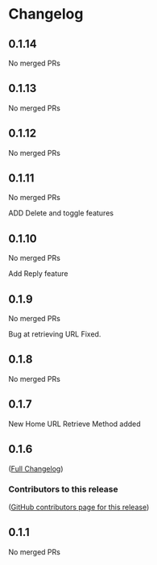 # Changelog

<!-- <START NEW CHANGELOG ENTRY> -->

## 0.1.14

No merged PRs

<!-- <END NEW CHANGELOG ENTRY> -->

## 0.1.13

No merged PRs

## 0.1.12

No merged PRs

## 0.1.11

No merged PRs

ADD Delete and toggle features

## 0.1.10

No merged PRs

Add Reply feature

## 0.1.9

No merged PRs

Bug at retrieving URL Fixed.

## 0.1.8

No merged PRs

## 0.1.7

New Home URL Retrieve Method added

## 0.1.6

([Full Changelog](https://github.com/databrix-org/jupyterlab-forum/compare/v0.1.1))

### Contributors to this release

([GitHub contributors page for this release](https://github.com/databrix-org/jupyterlab-forum/graphs/contributors?from=2024-07-24&to=2024-07-25&type=c))

## 0.1.1

No merged PRs
